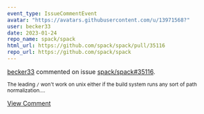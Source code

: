 ```yaml
---
event_type: IssueCommentEvent
avatar: "https://avatars.githubusercontent.com/u/13971568?"
user: becker33
date: 2023-01-24
repo_name: spack/spack
html_url: https://github.com/spack/spack/pull/35116
repo_url: https://github.com/spack/spack
---
```


<a href='https://github.com/becker33' target='_blank'>becker33</a> commented on issue <a href='https://github.com/spack/spack/pull/35116' target='_blank'>spack/spack#35116</a>.

<small>The leading `/` won't work on unix either if the build system runs any sort of path normalization....</small>

<a href='https://github.com/spack/spack/pull/35116' target='_blank'>View Comment</a>
